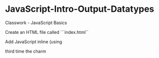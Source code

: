 # JavaScript-Intro-Output-Datatypes
Classwork - JavaScript Basics

Create an HTML file called ```index.html`` 

Add JavaScript inline (using <script> tags) that does the following:

* Defines a string variable called ```name``` and assign it your name

* Defines a numeric variable called ```age``` that contains your age

* Write the code to log ```My name is YOURNAME and I am YOURAGE``` in the developer console


<!DOCTYPE html>
<html lang="en">
<head>
    <meta charset="UTF-8">
    <title>Melaati's Dungeon</title>
    <h1>"Welcome to Melaati's Dungeon. To enter please give me your biggest fear"</h1>
</head>
<body>
<script>
    var name="Melaaati";
    var age=23;
    console.log("My Name is "+ name + " and I am "+age);
</script>

</body>
</html>

third time the charm
